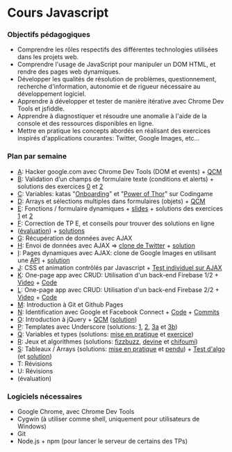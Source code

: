 # Cours Javascript

### Objectifs pédagogiques

- Comprendre les rôles respectifs des différentes technologies utilisées dans les projets web.
- Comprendre l'usage de JavaScript pour manipuler un DOM HTML, et rendre des pages web dynamiques.
- Développer les qualités de résolution de problèmes, questionnement, recherche d'information, autonomie et de rigueur nécessaire au développement logiciel.
- Apprendre à développer et tester de manière itérative avec Chrome Dev Tools et jsfiddle.
- Apprendre à diagnostiquer et résoudre une anomalie à l'aide de la console et des ressources disponibles en ligne.
- Mettre en pratique les concepts abordés en réalisant des exercices inspirés d'applications courantes: Twitter, Google Images, etc...

### Plan par semaine

- [A](A.md): Hacker google.com avec Chrome Dev Tools (DOM et events) + [QCM](A-QCM.md)
- [B](B.md): Validation d’un champs de formulaire texte (conditions et alerts) + solutions des exercices [0](https://github.com/adrienjoly/correct-tp-b/tree/master/JS-B-0) et [2](https://github.com/adrienjoly/correct-tp-b/tree/master/JS-B-2)
- [C](A-recap.md): Variables: katas "[Onboarding](https://www.codingame.com/games/puzzles/43)" et "[Power of Thor](https://www.codingame.com/games/puzzles/4)" sur Codingame
- [D](D-recap.md): Arrays et sélections multiples dans formulaires (objets) + [QCM](D-QCM.md)
- [E](E.md): Fonctions / formulaire dynamiques + [slides](http://adrienjoly.com/cours-javascript/E-slides.html) + solutions des exercices [1](https://github.com/adrienjoly/correct-tp-e/blob/master/ex-1/index.html) et [2](https://github.com/adrienjoly/correct-tp-e/blob/master/ex-2/index.html)
- [F](http://adrienjoly.com/cours-javascript/F-slides.html): Correction de TP E, et conseils pour trouver des solutions en ligne
- ([évaluation](https://js-partiel-1.herokuapp.com/)) + [solutions](https://github.com/adrienjoly/js-partiel-1-correct/tree/master/solutions)
- [G](http://adrienjoly.com/cours-javascript/G-slides.html): Récupération de données avec AJAX
- [H](http://adrienjoly.com/cours-javascript/H-slides.html): Envoi de données avec AJAX => [clone de Twitter](https://github.com/adrienjoly/js-ajax-twitter) + [solution](https://github.com/adrienjoly/js-ajax-twitter/blob/master/public/index-ajax.html)
- [I](http://adrienjoly.com/cours-javascript/I-slides.html): Pages dynamiques avec AJAX: clone de Google Images en utilisant une [API](https://github.com/adrienjoly/js-ajax-pinterest) + [solution](https://github.com/adrienjoly/js-ajax-pinterest/blob/master/public/client.html)
- [J](http://adrienjoly.com/cours-javascript/J-slides.html): CSS et animation contrôlés par Javascript + [Test individuel sur AJAX](http://js-exo-ajax.herokuapp.com)
- [K](http://adrienjoly.com/cours-javascript/K): One-page app avec CRUD: Utilisation d'un back-end Firebase 1/2 + [Video](https://www.youtube.com/watch?v=TWrKeBP4Dms) + [Code](https://github.com/adrienjoly/cours-javascript/tree/gh-pages/K/code)
- [L](http://adrienjoly.com/cours-javascript/L): One-page app avec CRUD: Utilisation d'un back-end Firebase 2/2 + [Video](https://www.youtube.com/watch?v=L31ZscCZp34) + [Code](https://github.com/adrienjoly/cours-javascript/tree/gh-pages/L/code)
- [M](http://adrienjoly.com/cours-javascript/M): Introduction à Git et Github Pages
- [N](http://adrienjoly.com/cours-javascript/N): Identification avec Google et Facebook Connect + [Code](https://github.com/adrienjoly/cours-javascript/tree/gh-pages/N/code) + [Commits](https://github.com/adrienjoly/js-todolist/commits/gh-pages)
- [O](http://adrienjoly.com/cours-javascript/O): Introduction à jQuery + [QCM](https://raw.githubusercontent.com/adrienjoly/js-quizz/master/questions-qcm.md) ([solution](https://raw.githubusercontent.com/adrienjoly/js-quizz/master/questions-qcm.md))
- [P](http://adrienjoly.com/cours-javascript/P): Templates avec Underscore (solutions: [1](https://jsfiddle.net/adrienjoly/cdusrn6h/), [2](https://jsfiddle.net/adrienjoly/5xkt9akr/), [3a](https://jsfiddle.net/adrienjoly/h3dbty4a/) et [3b](https://jsfiddle.net/adrienjoly/nua2gv0o/))
- [Q](http://adrienjoly.com/cours-javascript/Q): Variables et types (solutions: [mise en pratique](http://adrienjoly.com/cours-javascript/Q/pratique.js) et [exercice](http://adrienjoly.com/cours-javascript/Q/exercice.js))
- [R](http://adrienjoly.com/cours-javascript/R): Jeux et algorithmes (solutions: [fizzbuzz](http://adrienjoly.com/cours-javascript/R/fizzbuzz.js), [devine](http://adrienjoly.com/cours-javascript/R/devine.js) et [chifoumi](http://adrienjoly.com/cours-javascript/R/chifoumi.js))
- [S](http://adrienjoly.com/cours-javascript/S): Tableaux / Arrays (solutions: [mise en pratique](http://adrienjoly.com/cours-javascript/S/pratique.js) et [pendu](http://adrienjoly.com/cours-javascript/S/pendu.js)) + [Test d'algo](https://github.com/cours-javascript-eemi-2015-2016/js-exo-algo/) (et [solution](https://github.com/cours-javascript-eemi-2015-2016/js-exo-algo/blob/master/solutions/exercice.variant.0.js))
- T: Révisions
- U: Révisions
- (évaluation)

### Logiciels nécessaires

- Google Chrome, avec Chrome Dev Tools
- Cygwin (à utiliser comme shell, uniquement pour utilisateurs de Windows)
- Git
- Node.js + npm (pour lancer le serveur de certains des TPs)
